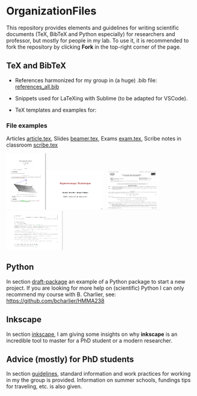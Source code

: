 # OrganizationFiles

This repository provides elements and guidelines for writing scientific documents (TeX, BibTeX and Python especially) for researchers and professor, but mostly for people in my lab.
To use it, it is recommended to fork the repository by clicking **Fork** in the top-right corner of the page.


## TeX and BibTeX

- References harmonized for my group in (a huge) .bib file: [references_all.bib](tex/biblio/references_all.bib)

- Snippets used for LaTeXing with Sublime (to be adapted for VSCode).

- TeX templates and examples for:

### File examples
Articles [article.tex](tex/draft-article/article.tex), Slides [beamer.tex](tex/draft-beamer/beamer.tex), Exams [exam.tex](tex/draft-exam/exam.tex), Scribe notes in classroom [scribe.tex](tex/draft-scribe/scribe.tex)


[<img src="sharedimages/article.png" width="105" height="150">](tex/draft-article/article.tex)
[<img src="sharedimages/beamer.png" width="150" height="105">](tex/draft-beamer/beamer.tex)
[<img src="sharedimages/examen.png" width="150" height="105">](tex/draft-exam/exam.tex)
[<img src="sharedimages/scribe.png" width="150" height="105">](tex/draft-scribe/scribe.tex)

## Python
In section [draft-package](python/draft-package/README.md) 
an example of a Python package
 to start a new project.
If you are looking for more help on (scientific) Python I can only recommend my course with B. Charlier, see: https://github.com/bcharlier/HMMA238 


## Inkscape
In section [inkscape](inkscape/README.md), I am giving some insights on why **inkscape** is an incredible tool to master for a PhD student or a modern researcher. 


## Advice (mostly) for PhD students
In section [guidelines](guidelines/README), standard information and work practices for working in my the group is provided. Information on summer schools, fundings tips for traveling, etc. is also given. 
